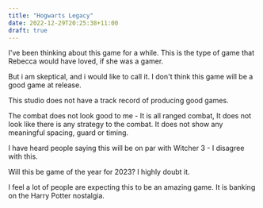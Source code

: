 ```yaml
---
title: "Hogwarts Legacy"
date: 2022-12-29T20:25:38+11:00
draft: true
---
```

I've been thinking about this game for a while.
This is the type of game that Rebecca would have loved, if she was a gamer. 

But i am skeptical, and i would like to call it. I don't think this game will be a good game at release. 

This studio does not have a track record of producing good games.

The combat does not look good to me - It is all ranged combat,
It does not look like there is any strategy to the combat. 
It does not show any meaningful spacing, guard or timing. 

I have heard people saying this will be on par with Witcher 3 - I disagree with this. 

Will this be game of the year for 2023? I highly doubt it.

I feel a lot of people are expecting this to be an amazing game. It is banking on the Harry Potter nostalgia. 
